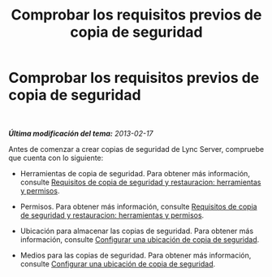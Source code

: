 ﻿---
title: Comprobar los requisitos previos de copia de seguridad
TOCTitle: Comprobar los requisitos previos de copia de seguridad
ms:assetid: 17f8e00a-f970-4e94-b5a4-c18d97ad641a
ms:mtpsurl: https://technet.microsoft.com/es-es/library/Hh202165(v=OCS.15)
ms:contentKeyID: 52061599
ms.date: 01/07/2017
mtps_version: v=OCS.15
ms.translationtype: HT
---

# Comprobar los requisitos previos de copia de seguridad

 

_**Última modificación del tema:** 2013-02-17_

Antes de comenzar a crear copias de seguridad de Lync Server, compruebe que cuenta con lo siguiente:

  - Herramientas de copia de seguridad. Para obtener más información, consulte [Requisitos de copia de seguridad y restauracion: herramientas y permisos](lync-server-2013-backup-and-restoration-requirements-tools-and-permissions.md).

  - Permisos. Para obtener más información, consulte [Requisitos de copia de seguridad y restauracion: herramientas y permisos](lync-server-2013-backup-and-restoration-requirements-tools-and-permissions.md).

  - Ubicación para almacenar las copias de seguridad. Para obtener más información, consulte [Configurar una ubicación de copia de seguridad](lync-server-2013-setting-up-a-backup-location.md).

  - Medios para las copias de seguridad. Para obtener más información, consulte [Configurar una ubicación de copia de seguridad](lync-server-2013-setting-up-a-backup-location.md).

